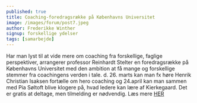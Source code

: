 ```yaml
---
published: true
title: Coaching-foredragsrække på Københavns Universitet
image: /images/forum/post7.jpeg
author: Frederikke Winther
signup: forskellige ydelser
tags: [samarbejde]
---
```


Har man lyst til at vide mere om coaching fra forskellige, faglige perspektiver, arrangerer professor Reinhardt Stelter en foredragsrække på Københavns Universitet med den ambition at få mange og forskellige stemmer fra coachingens verden i tale. d. 26. marts kan man fx høre Henrik Christian Isaksen fortælle om hero coaching og 24.april kan man sammen med Pia Søltoft blive klogere på, hvad ledere kan lære af Kierkegaard. Det er gratis at deltage, men tilmelding er nødvendig. Læs mere [HER](https://nexs.ku.dk/forskning/idraet-individ-samfund/projekter/coaching/coachingforedrag/)
